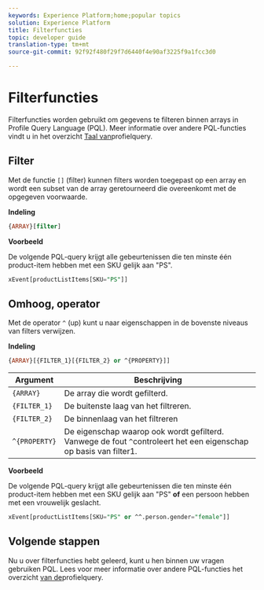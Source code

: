 ```yaml
---
keywords: Experience Platform;home;popular topics
solution: Experience Platform
title: Filterfuncties
topic: developer guide
translation-type: tm+mt
source-git-commit: 92f92f480f29f7d6440f4e90af3225f9a1fcc3d0

---
```



# Filterfuncties

Filterfuncties worden gebruikt om gegevens te filteren binnen arrays in Profile Query Language (PQL). Meer informatie over andere PQL-functies vindt u in het overzicht [Taal van](./overview.md)profielquery.

## Filter

Met de functie `[]` (filter) kunnen filters worden toegepast op een array en wordt een subset van de array geretourneerd die overeenkomt met de opgegeven voorwaarde.

**Indeling**

```sql
{ARRAY}[filter]
```

**Voorbeeld**

De volgende PQL-query krijgt alle gebeurtenissen die ten minste één product-item hebben met een SKU gelijk aan &quot;PS&quot;.

```sql
xEvent[productListItems[SKU="PS"]]
```

## Omhoog, operator

Met de operator `^` (up) kunt u naar eigenschappen in de bovenste niveaus van filters verwijzen.

**Indeling**

```sql
{ARRAY}[{FILTER_1}[{FILTER_2} or ^{PROPERTY}]]
```

| Argument | Beschrijving |
| -------- | ----------- |
| `{ARRAY}` | De array die wordt gefilterd. |
| `{FILTER_1}` | De buitenste laag van het filtreren. |
| `{FILTER_2}` | De binnenlaag van het filtreren |
| `^{PROPERTY}` | De eigenschap waarop ook wordt gefilterd. Vanwege de fout `^`controleert het een eigenschap op basis van filter1. |

**Voorbeeld**

De volgende PQL-query krijgt alle gebeurtenissen die ten minste één product-item hebben met een SKU gelijk aan &quot;PS&quot; **of** een persoon hebben met een vrouwelijk geslacht.

```sql
xEvent[productListItems[SKU="PS" or ^^.person.gender="female"]]
```

## Volgende stappen

Nu u over filterfuncties hebt geleerd, kunt u hen binnen uw vragen gebruiken PQL. Lees voor meer informatie over andere PQL-functies het overzicht [van de](./overview.md)profielquery.
